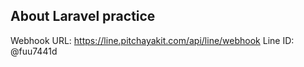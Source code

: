 ## About Laravel practice
Webhook URL: https://line.pitchayakit.com/api/line/webhook
Line ID: @fuu7441d

